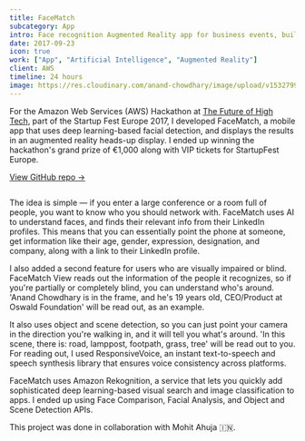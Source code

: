 ```yaml
---
title: FaceMatch
subcategory: App
intro: Face recognition Augmented Reality app for business events, built at the AWS Hackathon for StartupFest Europe.
date: 2017-09-23
icon: true
work: ["App", "Artificial Intelligence", "Augmented Reality"]
client: AWS
timeline: 24 hours
image: https://res.cloudinary.com/anand-chowdhary/image/upload/v1532799281/portfolio/facematch_2x.png
---
```


For the Amazon Web Services (AWS) Hackathon at [The Future of High Tech](http://www.thefutureofhightech.com/), part of the Startup Fest Europe 2017, I developed FaceMatch, a mobile app that uses deep learning-based facial detection, and displays the results in an augmented reality heads-up display. I ended up winning the hackathon's grand prize of €1,000 along with VIP tickets for StartupFest Europe.

[View GitHub repo &rarr;](https://github.com/AnandChowdhary/facematch)

<div class="two-images shadow">
	<div><img alt="" src="https://res.cloudinary.com/anand-chowdhary/image/upload/v1534759872/projects/facematch/1.jpg"></div>
	<div><img alt="" src="https://res.cloudinary.com/anand-chowdhary/image/upload/v1534759872/projects/facematch/2.jpg"></div>
</div>

The idea is simple — if you enter a large conference or a room full of people, you want to know who you should network with. FaceMatch uses AI to understand faces, and finds their relevant info from their LinkedIn profiles. This means that you can essentially point the phone at someone, get information like their age, gender, expression, designation, and company, along with a link to their LinkedIn profile.

I also added a second feature for users who are visually impaired or blind. FaceMatch View reads out the information of the people it recognizes, so if you're partially or completely blind, you can understand who's around. 'Anand Chowdhary is in the frame, and he's 19 years old, CEO/Product at Oswald Foundation' will be read out, as an example.

It also uses object and scene detection, so you can just point your camera in the direction you're walking in, and it will tell you what's around. 'In this scene, there is: road, lamppost, footpath, grass, tree' will be read out to you. For reading out, I used ResponsiveVoice, an instant text-to-speech and speech synthesis library that ensures voice consistency across platforms.

FaceMatch uses Amazon Rekognition, a service that lets you quickly add sophisticated deep learning-based visual search and image classification to apps. I ended up using Face Comparison, Facial Analysis, and Object and Scene Detection APIs.

<div class="image"><img alt="" src="https://res.cloudinary.com/anand-chowdhary/image/upload/v1532799281/portfolio/facematch_2x.png"></div>

<footer>This project was done in collaboration with Mohit Ahuja 🇮🇳.</footer>